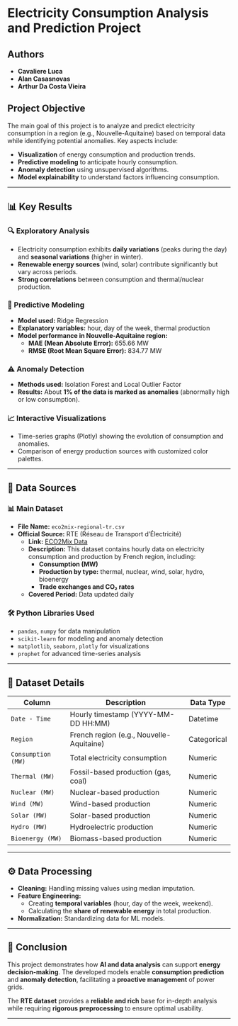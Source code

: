 # Electricity Consumption Analysis and Prediction Project

## Authors
- **Cavaliere Luca**  
- **Alan Casasnovas**  
- **Arthur Da Costa Vieira**  

## Project Objective
The main goal of this project is to analyze and predict electricity consumption in a region (e.g., Nouvelle-Aquitaine) based on temporal data while identifying potential anomalies. Key aspects include:

- **Visualization** of energy consumption and production trends.
- **Predictive modeling** to anticipate hourly consumption.
- **Anomaly detection** using unsupervised algorithms.
- **Model explainability** to understand factors influencing consumption.

---

## 📊 Key Results

### 🔍 Exploratory Analysis
- Electricity consumption exhibits **daily variations** (peaks during the day) and **seasonal variations** (higher in winter).
- **Renewable energy sources** (wind, solar) contribute significantly but vary across periods.
- **Strong correlations** between consumption and thermal/nuclear production.

### 🤖 Predictive Modeling
- **Model used:** Ridge Regression
- **Explanatory variables:** hour, day of the week, thermal production
- **Model performance in Nouvelle-Aquitaine region:**
  - **MAE (Mean Absolute Error):** 655.66 MW
  - **RMSE (Root Mean Square Error):** 834.77 MW

### ⚠️ Anomaly Detection
- **Methods used:** Isolation Forest and Local Outlier Factor
- **Results:** About **1% of the data is marked as anomalies** (abnormally high or low consumption).

### 📈 Interactive Visualizations
- Time-series graphs (Plotly) showing the evolution of consumption and anomalies.
- Comparison of energy production sources with customized color palettes.

---

## 📂 Data Sources

### 📊 Main Dataset
- **File Name:** `eco2mix-regional-tr.csv`
- **Official Source:** RTE (Réseau de Transport d’Électricité)
  - **Link:** [ECO2Mix Data](https://odre.opendatasoft.com/explore/dataset/eco2mix-regional-tr/information/?utm_source=chatgpt.com&disjunctive.nature&disjunctive.libelle_region)
  - **Description:** This dataset contains hourly data on electricity consumption and production by French region, including:
    - **Consumption (MW)**
    - **Production by type:** thermal, nuclear, wind, solar, hydro, bioenergy
    - **Trade exchanges and CO₂ rates**
  - **Covered Period:** Data updated daily

### 🛠️ Python Libraries Used
- `pandas`, `numpy` for data manipulation
- `scikit-learn` for modeling and anomaly detection
- `matplotlib`, `seaborn`, `plotly` for visualizations
- `prophet` for advanced time-series analysis

---

## 🔑 Dataset Details
| **Column**          | **Description**                                      | **Data Type** |
|---------------------|--------------------------------------------------|--------------|
| `Date - Time`      | Hourly timestamp (YYYY-MM-DD HH:MM)               | Datetime     |
| `Region`           | French region (e.g., Nouvelle-Aquitaine)          | Categorical  |
| `Consumption (MW)` | Total electricity consumption                     | Numeric      |
| `Thermal (MW)`     | Fossil-based production (gas, coal)               | Numeric      |
| `Nuclear (MW)`     | Nuclear-based production                          | Numeric      |
| `Wind (MW)`        | Wind-based production                             | Numeric      |
| `Solar (MW)`       | Solar-based production                            | Numeric      |
| `Hydro (MW)`       | Hydroelectric production                          | Numeric      |
| `Bioenergy (MW)`   | Biomass-based production                          | Numeric      |

---

## ⚙️ Data Processing
- **Cleaning:** Handling missing values using median imputation.
- **Feature Engineering:**
  - Creating **temporal variables** (hour, day of the week, weekend).
  - Calculating the **share of renewable energy** in total production.
- **Normalization:** Standardizing data for ML models.

---

## 🎯 Conclusion
This project demonstrates how **AI and data analysis** can support **energy decision-making**. The developed models enable **consumption prediction** and **anomaly detection**, facilitating a **proactive management** of power grids.

The **RTE dataset** provides a **reliable and rich** base for in-depth analysis while requiring **rigorous preprocessing** to ensure optimal usability.

---



